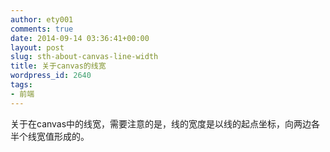 ```yaml
---
author: ety001
comments: true
date: 2014-09-14 03:36:41+00:00
layout: post
slug: sth-about-canvas-line-width
title: 关于canvas的线宽
wordpress_id: 2640
tags:
- 前端
---
```


关于在canvas中的线宽，需要注意的是，线的宽度是以线的起点坐标，向两边各半个线宽值形成的。

